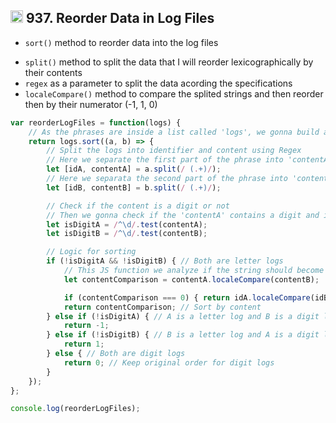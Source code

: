 <h2><img src="https://cdn4.iconfinder.com/data/icons/socialcones/508/Amazon-512.png" alt="amazon-icon" width="20" height="20"> 937. Reorder Data in Log Files</h2>

- `sort()` method to reorder data into the log files </p>
- `split()` method to split the data that I will reorder lexicographically by their contents
- `regex` as a parameter to split the data acording the specifications
- `localeCompare()` method to compare the splited strings and then reorder then by their numerator (-1, 1, 0)

```javascript
var reorderLogFiles = function(logs) {
    // As the phrases are inside a list called 'logs', we gonna build a customized 'sort' function
    return logs.sort((a, b) => {
        // Split the logs into identifier and content using Regex
        // Here we separate the first part of the phrase into 'contentA'
        let [idA, contentA] = a.split(/ (.+)/);
        // Here we separata the second part of the phrase into 'contentB'
        let [idB, contentB] = b.split(/ (.+)/);

        // Check if the content is a digit or not
        // Then we gonna check if the 'contentA' contains a digit and if it contains reordered it
        let isDigitA = /^\d/.test(contentA);
        let isDigitB = /^\d/.test(contentB);

        // Logic for sorting
        if (!isDigitA && !isDigitB) { // Both are letter logs
            // This JS function we analyze if the string should become first (-1), after (1) or they're the same
            let contentComparison = contentA.localeCompare(contentB);

            if (contentComparison === 0) { return idA.localeCompare(idB);}
            return contentComparison; // Sort by content
        } else if (!isDigitA) { // A is a letter log and B is a digit log
            return -1;
        } else if (!isDigitB) { // B is a letter log and A is a digit log
            return 1;
        } else { // Both are digit logs
            return 0; // Keep original order for digit logs
        }
    });   
};

console.log(reorderLogFiles);
```
